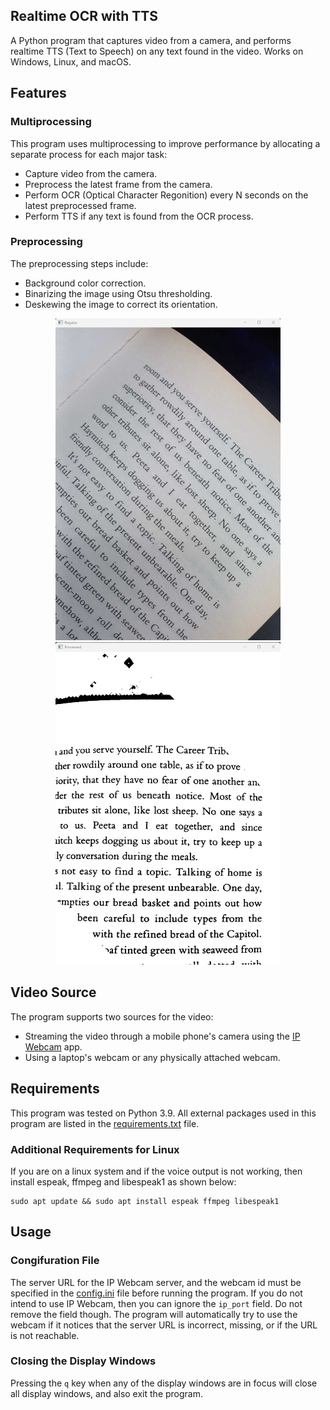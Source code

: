 ## Realtime OCR with TTS
A Python program that captures video from a camera, and performs realtime TTS (Text to Speech) on any text found in the video. Works on Windows, Linux, and macOS.

## Features
### Multiprocessing
This program uses multiprocessing to improve performance by allocating a separate process for each major task:
  * Capture video from the camera.
  * Preprocess the latest frame from the camera.
  * Perform OCR (Optical Character Regonition) every N seconds on the latest preprocessed frame.
  * Perform TTS if any text is found from the OCR process.
  
### Preprocessing
The preprocessing steps include:
  * Background color correction.
  * Binarizing the image using Otsu thresholding.
  * Deskewing the image to correct its orientation.

<div align="middle">
<img src="images/regular.png" width="360">
<img src="images/processed.png" width="360">
</div>
  
## Video Source
The program supports two sources for the video:
  * Streaming the video through a mobile phone's camera using the [IP Webcam](https://play.google.com/store/apps/details?id=com.pas.webcam&hl=en&gl=US) app.
  * Using a laptop's webcam or any physically attached webcam.
  
## Requirements
This program was tested on Python 3.9. All external packages used in this program are listed in the [requirements.txt](requirements.txt) file.

### Additional Requirements for Linux
If you are on a linux system and if the voice output is not working, then install espeak, ffmpeg and libespeak1 as shown below:
```
sudo apt update && sudo apt install espeak ffmpeg libespeak1
```

## Usage
### Congifuration File
The server URL for the IP Webcam server, and the webcam id must be specified in the [config.ini](config.ini) file before running the program. If you do not intend to use IP Webcam, then you can ignore the `ip_port` field. Do not remove the field though. The program will automatically try to use the webcam if it notices that the server URL is incorrect, missing, or if the URL is not reachable.

### Closing the Display Windows
Pressing the `q` key when any of the display windows are in focus will close all display windows, and also exit the program.
